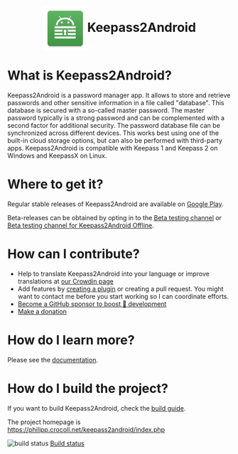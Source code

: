 <h1 align="center"><img src="/src/keepass2android-app/Resources/mipmap-xxxhdpi/ic_launcher_online.png" align="center" width="100" alt="Keepass2Android Logo">Keepass2Android</h1>


# What is Keepass2Android?
Keepass2Android is a password manager app. It allows to store and retrieve passwords and other sensitive information in a file called "database". This database is secured with a so-called master password. The master password typically is a strong password and can be complemented with a second factor for additional security.
The password database file can be synchronized across different devices. This works best using one of the built-in cloud storage options, but can also be performed with third-party apps. Keepass2Android is compatible with Keepass 1 and Keepass 2 on Windows and KeepassX on Linux.

# Where to get it?
Regular stable releases of Keepass2Android are available on [Google Play](https://play.google.com/store/apps/details?id=keepass2android.keepass2android).

Beta-releases can be obtained by opting in to the [Beta testing channel](https://play.google.com/apps/testing/keepass2android.keepass2android) or [Beta testing channel for Keepass2Android Offline](https://play.google.com/apps/testing/keepass2android.keepass2android_nonet).

# How can I contribute?
* Help to translate Keepass2Android into your language or improve translations at [our Crowdin page](http://crowdin.net/project/keepass2android)
* Add features by [creating a plugin](How-to-create-a-plug-in_.md) or creating a pull request. You might want to contact me before you start working so I can coordinate efforts.
* [Become a GitHub sponsor to boost 🚀 development](https://github.com/sponsors/PhilippC)
* [Make a donation](http://philipp.crocoll.net/donate.php)

# How do I learn more?
Please see the [documentation](Documentation.md).

# How do I build the project?
If you want to build Keepass2Android, check the [build guide](Build.readme.md).

The project homepage is https://philipp.crocoll.net/keepass2android/index.php

<img src="https://github.com/PhilippC/keepass2android/actions/workflows/build.yml/badge.svg" alt="build status" /> [Build status](https://github.com/PhilippC/keepass2android/actions)
